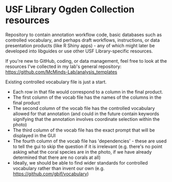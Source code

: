 # USF Library Ogden Collection resources

Repository to contain annotation workflow code, basic databases such as controlled vocabulary, and perhaps draft workflows, instructions, or data presentation products (like R Shiny apps) - any of which might later be developed into libguides or use other USF Library-specific resources.

If you're new to GitHub, coding, or data management, feel free to look at the resources I've collected in my lab's general repository: https://github.com/McMinds-Lab/analysis_templates

Existing controlled vocabulary file is just a start. 
- Each row in that file would correspond to a column in the final product.
- The first column of the vocab file has the names of the columns in the final product
- The second column of the vocab file has the controlled vocabulary allowed for that annotation (and could in the future contain keywords signifying that the annotation involves coordinate selection within the photo)
- The third column of the vocab file has the exact prompt that will be displayed in the GUI
- The fourth column of the vocab file has 'dependencies' - these are used to tell the gui to skip the question if it is irrelevant (e.g. there's no point asking what the coral species are in the photo, if we have already determined that there are no corals at all)
- Ideally, we should be able to find wider standards for controlled vocabulary rather than invent our own (e.g. https://github.com/gbif/vocabulary)
